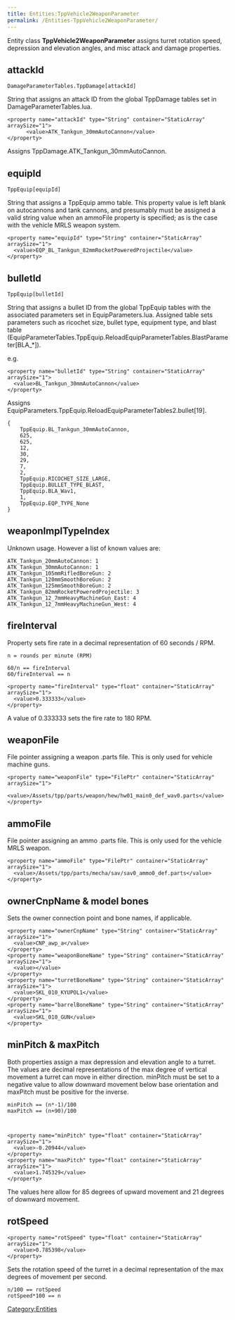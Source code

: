 ```yaml
---
title: Entities:TppVehicle2WeaponParameter
permalink: /Entities-TppVehicle2WeaponParameter/
---
```


Entity class <b>TppVehicle2WeaponParameter</b> assigns turret rotation
speed, depression and elevation angles, and misc attack and damage
properties.

## attackId

    DamageParameterTables.TppDamage[attackId]

String that assigns an attack ID from the global TppDamage tables set in
DamageParameterTables.lua.

    <property name="attackId" type="String" container="StaticArray" arraySize="1">
          <value>ATK_Tankgun_30mmAutoCannon</value>
    </property>

Assigns TppDamage.ATK_Tankgun_30mmAutoCannon.


## equipId

    TppEquip[equipId]

String that assigns a TppEquip ammo table. This property value is left
blank on autocannons and tank cannons, and presumably must be assigned a
valid string value when an ammoFile property is specified; as is the
case with the vehicle MRLS weapon system.

    <property name="equipId" type="String" container="StaticArray" arraySize="1">
      <value>EQP_BL_Tankgun_82mmRocketPoweredProjectile</value>
    </property>




## bulletId

    TppEquip[bulletId]

String that assigns a bullet ID from the global TppEquip tables with the
associated parameters set in EquipParameters.lua. Assigned table sets
parameters such as ricochet size, bullet type, equipment type, and blast
table
(EquipParameterTables.TppEquip.ReloadEquipParameterTables.BlastParameter\[BLA_\*\]).

e.g.

    <property name="bulletId" type="String" container="StaticArray" arraySize="1">
      <value>BL_Tankgun_30mmAutoCannon</value>
    </property>

Assigns
EquipParameters.TppEquip.ReloadEquipParameterTables2.bullet\[19\].

    {
        TppEquip.BL_Tankgun_30mmAutoCannon,
        625,
        625,
        12,
        30,
        29,
        7,
        2,
        TppEquip.RICOCHET_SIZE_LARGE,
        TppEquip.BULLET_TYPE_BLAST,
        TppEquip.BLA_Wav1,
        1,
        TppEquip.EQP_TYPE_None
    }




## weaponImplTypeIndex

Unknown usage. However a list of known values are:

    ATK_Tankgun_20mmAutoCannon: 1
    ATK_Tankgun_30mmAutoCannon: 1
    ATK_Tankgun_105mmRifledBoreGun: 2
    ATK_Tankgun_120mmSmoothBoreGun: 2
    ATK_Tankgun_125mmSmoothBoreGun: 2
    ATK_Tankgun_82mmRocketPoweredProjectile: 3
    ATK_Tankgun_12_7mmHeavyMachineGun_East: 4
    ATK_Tankgun_12_7mmHeavyMachineGun_West: 4




## fireInterval

Property sets fire rate in a decimal representation of 60 seconds / RPM.

    n = rounds per minute (RPM)

    60/n == fireInterval
    60/fireInterval == n

    <property name="fireInterval" type="float" container="StaticArray" arraySize="1">
      <value>0.333333</value>
    </property>

A value of 0.333333 sets the fire rate to 180 RPM.


## weaponFile

File pointer assigning a weapon .parts file. This is only used for
vehicle machine guns.

    <property name="weaponFile" type="FilePtr" container="StaticArray" arraySize="1">
      <value>/Assets/tpp/parts/weapon/hew/hw01_main0_def_wav0.parts</value>
    </property>




## ammoFile

File pointer assigning an ammo .parts file. This is only used for the
vehicle MRLS weapon.

    <property name="ammoFile" type="FilePtr" container="StaticArray" arraySize="1">
      <value>/Assets/tpp/parts/mecha/sav/sav0_ammo0_def.parts</value>
    </property>




## ownerCnpName & model bones

Sets the owner connection point and bone names, if applicable.

    <property name="ownerCnpName" type="String" container="StaticArray" arraySize="1">
      <value>CNP_awp_a</value>
    </property>
    <property name="weaponBoneName" type="String" container="StaticArray" arraySize="1">
      <value></value>
    </property>
    <property name="turretBoneName" type="String" container="StaticArray" arraySize="1">
      <value>SKL_010_KYUPOL1</value>
    </property>
    <property name="barrelBoneName" type="String" container="StaticArray" arraySize="1">
      <value>SKL_010_GUN</value>
    </property>




## minPitch & maxPitch

Both properties assign a max depression and elevation angle to a turret.
The values are decimal representations of the max degree of vertical
movement a turret can move in either direction. minPitch must be set to
a negative value to allow downward movement below base orientation and
maxPitch must be positive for the inverse.

    minPitch == (n*-1)/100
    maxPitch == (n+90)/100



    <property name="minPitch" type="float" container="StaticArray" arraySize="1">
      <value>-0.20944</value>
    </property>
    <property name="maxPitch" type="float" container="StaticArray" arraySize="1">
      <value>1.745329</value>
    </property>

The values here allow for 85 degrees of upward movement and 21 degrees
of downward movement.


## rotSpeed

    <property name="rotSpeed" type="float" container="StaticArray" arraySize="1">
      <value>0.785398</value>
    </property>

Sets the rotation speed of the turret in a decimal representation of the
max degrees of movement per second.

    n/100 == rotSpeed
    rotSpeed*100 == n

[Category:Entities](/Category:Entities "wikilink")